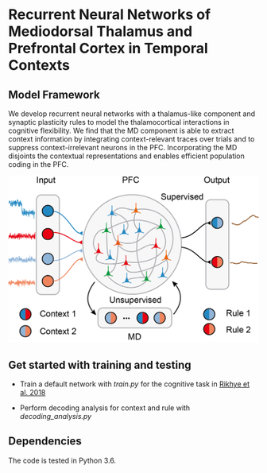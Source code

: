 # Recurrent Neural Networks of Mediodorsal Thalamus and Prefrontal Cortex in Temporal Contexts

## Model Framework
We develop recurrent neural networks with a thalamus-like component and synaptic plasticity rules to model the thalamocortical interactions in cognitive flexibility. We find that the MD component is able to extract context information by integrating context-relevant traces over trials and to suppress context-irrelevant neurons in the PFC. Incorporating the MD disjoints the contextual representations and enables efficient population coding in the PFC.

![alt text](https://github.com/weilongzheng/PFC_MD_Modeling/blob/main/MD_PFC.png?raw=true)

## Get started with training and testing
- Train a default network with *train.py* for the cognitive task in [Rikhye et al. 2018](https://www.nature.com/articles/s41593-018-0269-z)

- Perform decoding analysis for context and rule with *decoding_analysis.py*

## Dependencies
The code is tested in Python 3.6.
